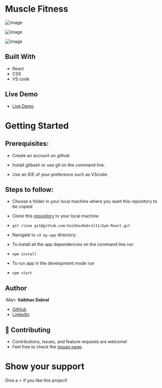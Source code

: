 # Muscle Fitness

![image](https://user-images.githubusercontent.com/116658648/229437509-d3ea2d88-b71b-4cbc-819b-481fdff5b970.png)

![image](https://user-images.githubusercontent.com/116658648/229441280-27a6bbcd-42ef-4e21-9a14-51790b6d3ee6.png)

![image](https://user-images.githubusercontent.com/116658648/229441319-f1fc3657-de40-46e8-8eac-d0283a2998d5.png)


## Built With

- React
- CSS
- VS code

## Live Demo

- [Live Demo]()


# Getting Started
## Prerequisites:


- Create an account on github

- Install gitbash or use git on the command line.

- Use an IDE of your preference such as VScode.

## Steps to follow:

- Choose a folder in your local machine where you want this repository to be copied

- Clone this [repository](https://github.com/VaibhavDabral11/Gym-React.git) to your local machine 
- ```
  git clone git@github.com:VaibhavDabral11/Gym-React.git
  ```

- Navigate to `cd my-app`  directory.

- To install all the app dependencies on the command line run
- ```
  npm install
  ``` 
- To run app in the development mode run 
- ```
  npm start
  ```


## Author

:Man: **Vaibhav Dabral**

- [GitHub](https://github.com/VaibhavDabral11)
- [LinkedIn](https://www.linkedin.com/in/vaibhav-dabral-7a435b1bb/)

## 🤝 Contributing
- Contributions, issues, and feature requests are welcome!
- Feel free to check the [issues page](https://github.com/VaibhavDabral11/Gym-React/issues).

# Show your support
Give a ⭐ if you like this project!

